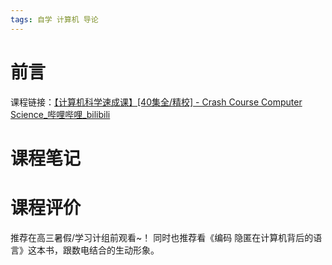 ```yaml
---
tags: 自学 计算机 导论
---
```

# 前言
 
课程链接：[【计算机科学速成课】[40集全/精校] - Crash Course Computer Science_哔哩哔哩_bilibili](https://www.bilibili.com/video/BV1EW411u7th?spm_id_from=333.999.0.0)

# 课程笔记


# 课程评价

推荐在高三暑假/学习计组前观看~！ 同时也推荐看《编码 隐匿在计算机背后的语言》这本书，跟数电结合的生动形象。